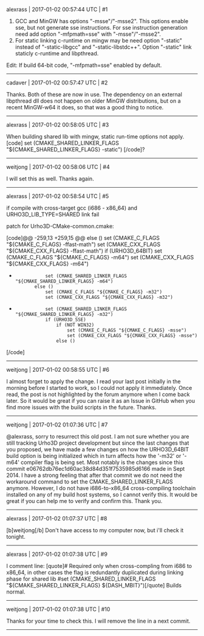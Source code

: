 alexrass | 2017-01-02 00:57:44 UTC | #1

1) GCC and MinGW has options "-msse"/"-msse2". This options enable sse, but not generate sse instructions. For sse instruction generation need add option "-mfpmath=sse" with "-msse"/"-msse2".
2) For static linking c-runtime on mingw may be need option "-static" instead of "-static-libgcc" and "-static-libstdc++". Option "-static" link staticly c-runtime and libpthread.

Edit: If build 64-bit code, "-mfpmath=sse" enabled by default.

-------------------------

cadaver | 2017-01-02 00:57:47 UTC | #2

Thanks. Both of these are now in use. The dependency on an external libpthread dll does not happen on older MinGW distributions, but on a recent MinGW-w64 it does, so that was a good thing to notice.

-------------------------

alexrass | 2017-01-02 00:58:05 UTC | #3

When building shared lib with mingw, static run-time options not apply. 
[code]
set (CMAKE_SHARED_LINKER_FLAGS "${CMAKE_SHARED_LINKER_FLAGS} -static")
[/code]?

-------------------------

weitjong | 2017-01-02 00:58:06 UTC | #4

I will set this as well. Thanks again.

-------------------------

alexrass | 2017-01-02 00:58:54 UTC | #5

if compile with cross-target gcc (i686 - x86_64) and URHO3D_LIB_TYPE=SHARED link fail

patch for Urho3D-CMake-common.cmake:

[code]@@ -259,13 +259,15 @@ else ()
             set (CMAKE_C_FLAGS "${CMAKE_C_FLAGS} -ffast-math")
             set (CMAKE_CXX_FLAGS "${CMAKE_CXX_FLAGS} -ffast-math")
             if (URHO3D_64BIT)
                 set (CMAKE_C_FLAGS "${CMAKE_C_FLAGS} -m64")
                 set (CMAKE_CXX_FLAGS "${CMAKE_CXX_FLAGS} -m64")
+                set (CMAKE_SHARED_LINKER_FLAGS "${CMAKE_SHARED_LINKER_FLAGS} -m64")
             else ()
                 set (CMAKE_C_FLAGS "${CMAKE_C_FLAGS} -m32")
                 set (CMAKE_CXX_FLAGS "${CMAKE_CXX_FLAGS} -m32")
+                set (CMAKE_SHARED_LINKER_FLAGS "${CMAKE_SHARED_LINKER_FLAGS} -m32")
                 if (URHO3D_SSE)
                     if (NOT WIN32)
                         set (CMAKE_C_FLAGS "${CMAKE_C_FLAGS} -msse")
                         set (CMAKE_CXX_FLAGS "${CMAKE_CXX_FLAGS} -msse")
                     else ()

[/code]

-------------------------

weitjong | 2017-01-02 00:58:55 UTC | #6

I almost forget to apply the change. I read your last post initially in the morning before I started to work, so I could not apply it immediately. Once read, the post is not highlighted by the forum anymore when I come back later. So it would be great if you can raise it as an Issue in GitHub when you find more issues with the build scripts in the future. Thanks.

-------------------------

weitjong | 2017-01-02 01:07:36 UTC | #7

@alexrass, sorry to resurrect this old post. I am not sure whether you are still tracking Urho3D project development but since the last changes that you proposed, we have made a few changes on how the URHO3D_64BIT build option is being initialized which in turn affects how the '-m32' or '-m64' compiler flag is being set. Most notably is the changes since this commit e06762db76ec1d60ac38d84d351f7535985d6166 made in Sept 2014. I have a strong feeling that after that commit we do not need the workaround command to set the CMAKE_SHARED_LINKER_FLAGS anymore. However, I do not have i686-to-x86_64 cross-compiling toolchain installed on any of my build host systems, so I cannot verify this. It would be great if you can help me to verify and confirm this. Thank you.

-------------------------

alexrass | 2017-01-02 01:07:37 UTC | #8

[b]weitjong[/b]
Don't have access to my computer now, but  i'll check it tonight.

-------------------------

alexrass | 2017-01-02 01:07:38 UTC | #9

I comment line:
[quote]# Required only when cross-compling from i686 to x86_64, in other cases the flag is redundantly duplicated during linking phase for shared lib
                #set (CMAKE_SHARED_LINKER_FLAGS "${CMAKE_SHARED_LINKER_FLAGS} ${DASH_MBIT}")[/quote]
Builds normal.

-------------------------

weitjong | 2017-01-02 01:07:38 UTC | #10

Thanks for your time to check this. I will remove the line in a next commit.

-------------------------


